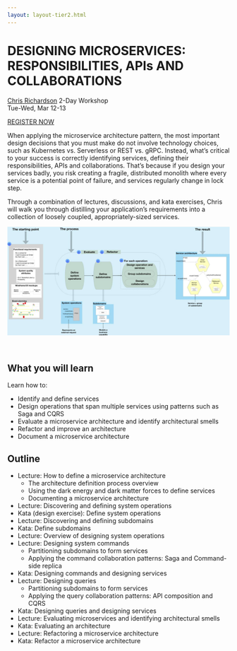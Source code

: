 ```yaml
---
layout: layout-tier2.html
---
```

<div class="container section workshop-single-page">
    <div class="row">
        <div class="col-xs-12 col-sm-2">
            <div class="speaker-container">
                <a href="../speakers/chris-richardson.html"><div class="speaker-img chris-richardson keep-color"></div></a>
            </div>
        </div>
        <div class="col-xs-12 col-sm-8 content">
            <h1>DESIGNING MICROSERVICES: RESPONSIBILITIES, API<span style="text-transform: lowercase">s</span> AND COLLABORATIONS</h1>
            <p><span class="speaker-name"><a href="../speakers/chris-richardson.html">Chris Richardson</a></span>
            <span class="duration">2-Day Workshop<br>Tue-Wed, Mar 12-13</span></p>
            <div class="text-center"><a class="btn" href="https://ti.to/EDDD/explore-ddd-2024">REGISTER NOW</a></div>
            <p>When applying the microservice architecture pattern, the most important design decisions that you must make do not involve technology choices, such as Kubernetes vs. Serverless or REST vs. gRPC. Instead, what’s critical to your success is correctly identifying services, defining their responsibilities, APIs and collaborations. That’s because if you design your services badly, you risk creating a fragile, distributed monolith where every service is a potential point of failure, and services regularly change in lock step.</p>
            <p>Through a combination of lectures, discussions, and kata exercises, Chris will walk you through distilling your application’s requirements into a collection of loosely coupled, appropriately-sized services.</p>
            <img src="../img/workshop/Workshop-Chris-Richardson-1.jpg" class="speaker--workshop-content-img" alt="" style="margin-bottom: 30px">
            <h2>What you will learn</h2>
            <p>Learn how to:</p>
            <ul>
                <li>Identify and define services</li>
                <li>Design operations that span multiple services using patterns such as Saga and CQRS</li>
                <li>Evaluate a microservice architecture and identify architectural smells</li>
                <li>Refactor and improve an architecture</li>
                <li>Document a microservice architecture</li>
            </ul>
            <h2>Outline</h2>
            <ul>
                <li>Lecture: How to define a microservice architecture
                    <ul>
                        <li>The architecture definition process overview</li>
                        <li>Using the dark energy and dark matter forces to define services</li>
                        <li>Documenting a microservice architecture</li>
                    </ul>
                </li>
                <li>Lecture: Discovering and defining system operations</li>
                <li>Kata (design exercise): Define system operations
                <li>Lecture: Discovering and defining subdomains
                <li>Kata: Define subdomains
                <li>Lecture: Overview of designing system operations
                <li>Lecture: Designing system commands
                    <ul>
                        <li>Partitioning subdomains to form services</li>
                        <li>Applying the command collaboration patterns: Saga and Command-side replica</li>
                    </ul>
                </li>
                <li>Kata: Designing commands and designing services</li>
                <li>Lecture: Designing queries
                    <ul>
                        <li>Partitioning subdomains to form services</li>
                        <li>Applying the query collaboration patterns: API composition and CQRS</li>
                    </ul>
                <li>Kata: Designing queries and designing services</li>
                <li>Lecture: Evaluating microservices and identifying architectural smells</li>
                <li>Kata: Evaluating an architecture</li>
                <li>Lecture: Refactoring a microservice architecture</li>
                <li>Kata: Refactor a microservice architecture</li>
            </ul>
        </div>
    </div>
</div>